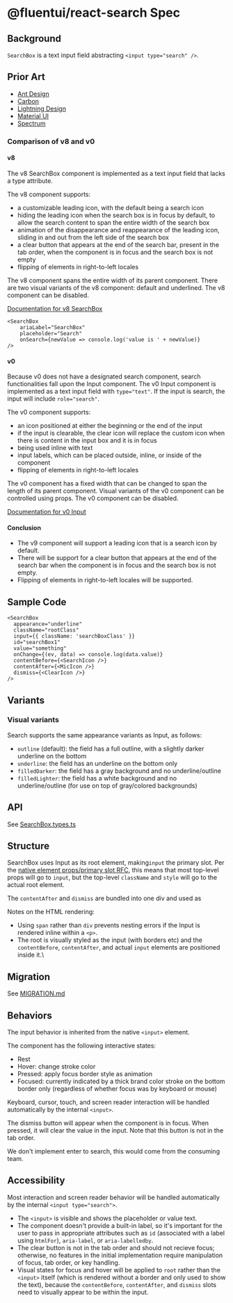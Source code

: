 # @fluentui/react-search Spec

## Background

`SearchBox` is a text input field abstracting `<input type="search" />`.

## Prior Art

- [Ant Design](https://ant.design/components/input)
- [Carbon](https://carbondesignsystem.com/components/search/usage/)
- [Lightning Design](https://www.lightningdesignsystem.com/components/input/)
- [Material UI](https://mui.com/material-ui/react-text-field/)
- [Spectrum](https://react-spectrum.adobe.com/react-spectrum/SearchField.html)

### Comparison of v8 and v0

#### v8

The v8 SearchBox component is implemented as a text input field that lacks a type attribute.

The v8 component supports:

- a customizable leading icon, with the default being a search icon
- hiding the leading icon when the search box is in focus by default, to allow the search content to span the entire width of the search box
- animation of the disappearance and reappearance of the leading icon, sliding in and out from the left side of the search box
- a clear button that appears at the end of the search bar, present in the tab order, when the component is in focus and the search box is not empty
- flipping of elements in right-to-left locales

The v8 component spans the entire width of its parent component. There are two visual variants of the v8 component: default and underlined. The v8 component can be disabled.

[Documentation for v8 SearchBox](https://developer.microsoft.com/en-us/fluentui#/controls/web/searchbox)

```
<SearchBox
    ariaLabel="SearchBox"
    placeholder="Search"
    onSearch={newValue => console.log('value is ' + newValue)}
/>
```

#### v0

Because v0 does not have a designated search component, search functionalities fall upon the Input component. The v0 Input component is implemented as a text input field with `type="text"`. If the input is search, the input will include `role="search"`.

The v0 component supports:

- an icon positioned at either the beginning or the end of the input
- if the input is clearable, the clear icon will replace the custom icon when there is content in the input box and it is in focus
- being used inline with text
- input labels, which can be placed outside, inline, or inside of the component
- flipping of elements in right-to-left locales

The v0 component has a fixed width that can be changed to span the length of its parent component. Visual variants of the v0 component can be controlled using props. The v0 component can be disabled.

[Documentation for v0 Input](https://fluentsite.z22.web.core.windows.net/0.59.0/components/input/definition)

#### Conclusion

- The v9 component will support a leading icon that is a search icon by default.
- There will be support for a clear button that appears at the end of the search bar when the component is in focus and the search box is not empty.
- Flipping of elements in right-to-left locales will be supported.

## Sample Code

```
<SearchBox
  appearance="underline"
  className="rootClass"
  input={{ className: 'searchBoxClass' }}
  id="searchBox1"
  value="something"
  onChange={(ev, data) => console.log(data.value)}
  contentBefore={<SearchIcon />}
  contentAfter={<MicIcon />}
  dismiss={<ClearIcon />}
/>
```

## Variants

### Visual variants

Search supports the same appearance variants as Input, as follows:

- `outline` (default): the field has a full outline, with a slightly darker underline on the bottom
- `underline`: the field has an underline on the bottom only
- `filledDarker`: the field has a gray background and no underline/outline
- `filledLighter`: the field has a white background and no underline/outline (for use on top of gray/colored backgrounds)

## API

See [SearchBox.types.ts](../src/components/SearchBox/SearchBox.types.ts)

## Structure

SearchBox uses Input as its root element, making`input` the primary slot. Per the [native element props/primary slot RFC](https://github.com/microsoft/fluentui/blob/master/rfcs/convergence/native-element-props.md), this means that most top-level props will go to `input`, but the top-level `className` and `style` will go to the actual root element.

The `contentAfter` and `dismiss` are bundled into one div and used as

Notes on the HTML rendering:

- Using `span` rather than `div` prevents nesting errors if the Input is rendered inline within a `<p>`.
- The root is visually styled as the input (with borders etc) and the `contentBefore`, `contentAfter`, and actual `input` elements are positioned inside it.\

## Migration

See [MIGRATION.md](MIGRATION.md)

## Behaviors

The input behavior is inherited from the native `<input>` element.

The component has the following interactive states:

- Rest
- Hover: change stroke color
- Pressed: apply focus border style as animation
- Focused: currently indicated by a thick brand color stroke on the bottom border only (regardless of whether focus was by keyboard or mouse)

Keyboard, cursor, touch, and screen reader interaction will be handled automatically by the internal `<input>`.

The dismiss button will appear when the component is in focus. When pressed, it will clear the value in the input. Note that this button is not in the tab order.

We don't implement enter to search, this would come from the consuming team.

## Accessibility

Most interaction and screen reader behavior will be handled automatically by the internal `<input type="search">`.

- The `<input>` is visible and shows the placeholder or value text.
- The component doesn't provide a built-in label, so it's important for the user to pass in appropriate attributes such as `id` (associated with a label using `htmlFor`), `aria-label`, or `aria-labelledby`.
- The clear button is not in the tab order and should not recieve focus; otherwise, no features in the initial implementation require manipulation of focus, tab order, or key handling.
- Visual states for focus and hover will be applied to `root` rather than the `<input>` itself (which is rendered without a border and only used to show the text), because the `contentBefore`, `contentAfter`, and `dismiss` slots need to visually appear to be within the input.
